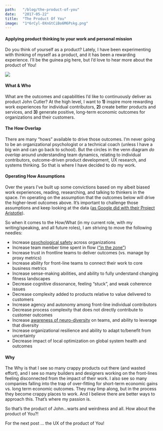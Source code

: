 ```yaml
---
path:	"/blog/the-product-of-you"
date:	"2017-05-22"
title:	"The Product Of You"
image:	"1*6rCyl-0XnGtCiBo6M6Pskg.png"
---
```


#### Applying product thinking to your work and personal mission

Do you think of yourself as a product? Lately, I have been experimenting with thinking of myself as a product, and it has been a rewarding experience. I’ll be the guinea pig here, but I’d love to hear more about the product of You!

![](/images/1*6rCyl-0XnGtCiBo6M6Pskg.png)

#### What & Who

What are the outcomes and capabilities I’d like to continuously deliver as product John Cutler? At the high level, I want to **1)** inspire more rewarding work experiences for individual contributors, **2)** create better products and services, and **3)** generate positive, long-term economic outcomes for organizations and their customers.

#### The How Overlap

There are many “hows” available to drive those outcomes. I’m never going to be an organizational psychologist or a technical coach (unless I have a big win and can go back to school). But the circles in the venn diagram *do overlap* around understanding team dynamics, relating to individual contributors, outcome-driven product development, UX research, and systems thinking. So that is where I have decided to do my work.

#### Operating How Assumptions

Over the years I’ve built up some convictions based on my albeit biased work experiences, reading, researching, and talking to thinkers in the space. I’m operating on the assumption that the outcomes below will drive the higher-level outcomes above. It’s important to challenge those assumptions and keep looking at the data ([as Google did with their Project Aristotle](https://www.nytimes.com/2016/02/28/magazine/what-google-learned-from-its-quest-to-build-the-perfect-team.html?_r=0)).

So when it comes to the How/What (in my current role, with my writing/speaking, and all future roles), I am striving to move the following needles:

* Increase [psychological safety](https://en.wikipedia.org/wiki/Psychological_safety) across organizations
* Increase team member time spent in flow ([“in the zone”](https://en.wikipedia.org/wiki/Flow_%28psychology%29))
* Increase trust in frontline teams to deliver outcomes (vs. manage by proxy metrics)
* Increase ability for front-line teams to connect their work to core business metrics
* Increase sense-making abilities, and ability to fully understand changing fitness landscapes
* Decrease cognitive dissonance, feeling “stuck”, and weak coherence issues
* Decrease complexity added to products relative to value delivered to customers
* Increase agency and autonomy among front-line individual contributors
* Decrease process complexity that does not directly contribute to customer outcomes
* Increase [awareness of neuro-diversity](https://hbr.org/2017/05/neurodiversity-as-a-competitive-advantage) on teams, and ability to leverage that diversity
* Increase organizational resilience and ability to adapt to/benefit from uncertainty
* Decrease impact of local optimization on global system health and outcomes
#### Why

The Why is that I see so many crappy products out there (and wasted effort), and I see so many builders and designers working on the front-lines feeling disconnected from the impact of their work. I also see so many companies falling into the trap of over-fitting for short-term economic gains vs. long term economic outcomes. They may limp along, but in the process they become crappy places to work. And I believe there are better ways to approach this. That’s where my passion is.

So that’s the product of John…warts and weirdness and all. How about the product of You?!

For the next post … the UX of the product of You!

